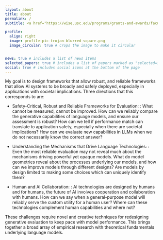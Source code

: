 ```yaml
---
layout: about
title: about
permalink: /
subtitle: <a href="https://wise.usc.edu/programs/grants-and-awards/faculty/wise-gabilan-assistant-professorship/">Gabilan</a> Assistant Professor • <a href="https://cs.usc.edu/">USC Viterbi CS</a> • Associate Director of USC <a href="https://cais.usc.edu/">Center for AI and Society</a> • <a href="https://nlp.usc.edu">USC NLP</a>

profile:
  align: right
  image: profile-pic-trojan-blurred-square.png
  image_circular: true # crops the image to make it circular


news: true # includes a list of news items
selected_papers: true # includes a list of papers marked as "selected={true}"
social: true # includes social icons at the bottom of the page
---
```


My goal is to design frameworks that allow robust, and reliable frameworks that allow AI systems to be broadly and safely deployed, especially in applications with societal implications. Three directions that this corresponds to are:

- Safety-Critical, Robust and Reliable Frameworks for Evaluation:
  : What cannot be measured, cannot be improved. How can we reliably compare the generative capabilities of language models, and ensure our assessment is robust? How can we tell if performance match can translate to application safety, especially when there are societal implications? How can we evaluate new capabilities in LLMs when we do not necessarily know the correct answer?

- Understanding the Mechanisms that Drive Language Technologies:
  : Even the most reliable evaluation may not reveal much about the mechanisms driving powerful yet opaque models. What do model geometries reveal about the processes underlying our models, and how can we improve models through different designs? Are models by design limited to making some choices which can uniquely identify them?

- Human and AI Collaboration:
  : AI technologies are designed by humans and for humans, the future of AI involves cooperation and collaboration with humans. How can we say when a general-purpose model will reliably serve the custom utility for a human user? Where can these technologies complement human capabilities and where not?

These challenges require novel and creative techniques for redesigning generative evaluation to keep pace with model performance. This brings together a broad array of empirical research with theoretical fundamentals underlying language models.


<!-- I am an Assistant Professor of [Computer Science in the USC Viterbi School of Engineering](https://www.cs.usc.edu/), where I lead the [DILL Lab 🌿](https://dill-lab.github.io/).
My research interests lie in the intersection of Natural Language Processing and Machine Learning, where I study language generation and generative evaluation, from a data-centric perspective.
I am newly appointed as an Associate Director of the [USC Center for AI and Society](https://cais.usc.edu/), where I additionally explore the impacts of language technologies on societal problems. -->

<!-- My research interests broadly span Natural Language Processing and Machine Learning, where I study the [estimation](https://arxiv.org/abs/2110.08420) of [dataset quality](https://arxiv.org/abs/2009.10795), the [(semi-)automatic](https://arxiv.org/abs/2201.05955) collection of impactful data, as well as [evaluating](https://arxiv.org/abs/2102.01454) how human biases [affect dataset construction](https://arxiv.org/abs/2111.07997) and model decisions. -->
<!-- via the [discovery](https://arxiv.org/abs/2103.01378) of [undesirable](https://arxiv.org/abs/2102.00086) [biases](https://arxiv.org/abs/1803.02324), including [social biases](https://arxiv.org/abs/2111.07997). The ultimate goal is advancing generalization not only via [bias reduction](https://arxiv.org/abs/2002.04108), but also via careful data curation, and [evaluation](https://arxiv.org/abs/2102.01454). -->


<!-- Previously, I was a postdoctoral investigator at the [Allen Institute for AI](https://allenai.org/) with [Yejin Choi](https://homes.cs.washington.edu/~yejin/).
I obtained my [PhD](/assets/pdf/swabha_thesis.pdf) from [Carnegie Mellon University](https://lti.cmu.edu/people/alumni/alumni-2019/swayamdipta-swabha.html), advised by [Noah Smith](https://nasmith.github.io/) and [Chris Dyer](http://www.cs.cmu.edu/~cdyer/).
During most of my PhD I was a visiting student at [UW](https://www.cs.washington.edu/).
I earned my MS from [Columbia University](https://www.cs.columbia.edu/), and my bachelors from [NIT Calicut](https://minerva.nitc.ac.in/) in India. -->


<!-- <hr/>

### [dill lab 🌿](https://dill-lab.github.io/)


<span style="color:var(--global-theme-color-contrast);font-weight:bold">I am actively recruiting <a href="https://dill-lab.github.io/opportunities/"> PhD students</a> to the <a href="https://dill-lab.github.io/">DILL lab</a> this Fall.</span>

<hr/> -->

